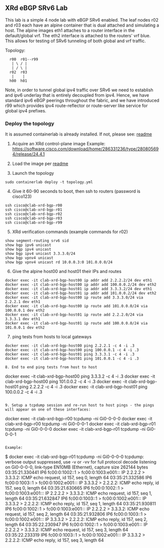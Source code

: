 ## XRd eBGP SRv6 Lab

This lab is a simple 4 node lab with eBGP SRv6 enabled. The leaf nodes r02 and r03 each have an alpine container that is dual attached and simulating a host. The alpine images eth1 attaches to a router interface in the default/global vrf. The eth2 interface is attached to the routers' vrf blue. This allows for testing of SRv6 tunneling of both global and vrf traffic.

Topology:
```
  r00  r01--r99
   | \ / |
   | / \ |
  r02  r03
   |    |
  h00  h01
```

Note, in order to tunnel global ipv4 traffic over SRv6 we need to establish and ipv6 underlay that is entirely decoupled from ipv4. Hence, we have standard ipv6 eBGP peerings throughout the fabric, and we have introduced r99 which provides ipv4 route-reflector or route-server like service for global ipv4 prefixes.

### Deploy the topology

It is assumed containerlab is already installed. If not, please see: [readme](../README-clab.md)

1. Acquire an XRd control-plane image
Example: https://software.cisco.com/download/home/286331236/type/280805694/release/24.4.1

2. Load the image per [readme](../README-clab.md)
   
3. Launch the topology

```
sudo containerlab deploy -t topology.yml
```

4. Give it 60-90 seconds to boot, then ssh to routers (password is cisco123)
```
ssh cisco@clab-xrd-bgp-r00
ssh cisco@clab-xrd-bgp-r01
ssh cisco@clab-xrd-bgp-r02
ssh cisco@clab-xrd-bgp-r03
ssh cisco@clab-xrd-bgp-r99
```

5. XRd verification commands (example commands for r02)
```
show segment-routing srv6 sid
show bgp ipv6 unicast
show bgp ipv4 unicast
show bgp ipv4 unicast 3.3.3.0/24
show bgp vpnv4 unicast
show bgp vpnv4 unicast rd 10.0.0.3:0 101.0.0.0/24
```

6. Give the alpine host00 and host01 their IPs and routes
```
docker exec -it clab-xrd-bgp-host00 ip addr add 2.2.2.2/24 dev eth1
docker exec -it clab-xrd-bgp-host00 ip addr add 100.0.0.2/24 dev eth2
docker exec -it clab-xrd-bgp-host01 ip addr add 3.3.3.2/24 dev eth1
docker exec -it clab-xrd-bgp-host01 ip addr add 101.0.0.2/24 dev eth2   
docker exec -it clab-xrd-bgp-host00 ip route add 3.3.3.0/24 via 2.2.2.1 dev eth1
docker exec -it clab-xrd-bgp-host00 ip route add 101.0.0.0/24 via 100.0.0.1 dev eth2
docker exec -it clab-xrd-bgp-host01 ip route add 2.2.2.0/24 via 3.3.3.1 dev eth1
docker exec -it clab-xrd-bgp-host01 ip route add 100.0.0.0/24 via 101.0.0.1 dev eth2
```

7. ping tests from hosts to local gateways
```
docker exec -it clab-xrd-bgp-host00 ping 2.2.2.1 -c 4 -i .3
docker exec -it clab-xrd-bgp-host00 ping 100.0.0.1 -c 4 -i .3
docker exec -it clab-xrd-bgp-host01 ping 3.3.3.1 -c 4 -i .3
docker exec -it clab-xrd-bgp-host01 ping 101.0.0.1 -c 4 -i .3

8. End to end ping tests from host to host
```
docker exec -it clab-xrd-bgp-host00 ping 3.3.3.2 -c 4 -i .3
docker exec -it clab-xrd-bgp-host00 ping 101.0.0.2 -c 4 -i .3
docker exec -it clab-xrd-bgp-host01 ping 2.2.2.2 -c 4 -i .3
docker exec -it clab-xrd-bgp-host01 ping 100.0.0.2 -c 4 -i .3
```

9. Setup a tcpdump session and re-run host to host pings - the pings will appear on one of these interfaces:
```
docker exec -it clab-xrd-bgp-r00 tcpdump -ni Gi0-0-0-0
docker exec -it clab-xrd-bgp-r00 tcpdump -ni Gi0-0-0-1
docker exec -it clab-xrd-bgp-r01 tcpdump -ni Gi0-0-0-0
docker exec -it clab-xrd-bgp-r01 tcpdump -ni Gi0-0-0-1
```

Example:
```
$ docker exec -it clab-xrd-bgp-r01 tcpdump -ni Gi0-0-0-0
tcpdump: verbose output suppressed, use -v or -vv for full protocol decode
listening on Gi0-0-0-0, link-type EN10MB (Ethernet), capture size 262144 bytes
03:35:21.330441 IP6 fc00:0:1002::1 > fc00:0:1003:e001::: IP 2.2.2.2 > 3.3.3.2: ICMP echo request, id 157, seq 0, length 64
03:35:21.332586 IP6 fc00:0:1003::1 > fc00:0:1002:e001::: IP 3.3.3.2 > 2.2.2.2: ICMP echo reply, id 157, seq 0, length 64
03:35:21.630665 IP6 fc00:0:1002::1 > fc00:0:1003:e001::: IP 2.2.2.2 > 3.3.3.2: ICMP echo request, id 157, seq 1, length 64
03:35:21.632847 IP6 fc00:0:1003::1 > fc00:0:1002:e001::: IP 3.3.3.2 > 2.2.2.2: ICMP echo reply, id 157, seq 1, length 64
03:35:21.930811 IP6 fc00:0:1002::1 > fc00:0:1003:e001::: IP 2.2.2.2 > 3.3.3.2: ICMP echo request, id 157, seq 2, length 64
03:35:21.932806 IP6 fc00:0:1003::1 > fc00:0:1002:e001::: IP 3.3.3.2 > 2.2.2.2: ICMP echo reply, id 157, seq 2, length 64
03:35:22.230947 IP6 fc00:0:1002::1 > fc00:0:1003:e001::: IP 2.2.2.2 > 3.3.3.2: ICMP echo request, id 157, seq 3, length 64
03:35:22.233319 IP6 fc00:0:1003::1 > fc00:0:1002:e001::: IP 3.3.3.2 > 2.2.2.2: ICMP echo reply, id 157, seq 3, length 64
```
